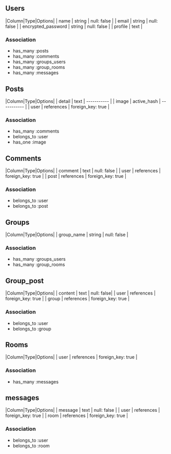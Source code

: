 ## Users
|Column|Type|Options|
| name               | string | null: false |
| email              | string | null: false |
| encrypted_password | string | null: false |
| profile            | text |
### Association
- has_many :posts
- has_many :comments
- has_many :groups_users
- has_many :group_rooms
- has_many :messages


## Posts
|Column|Type|Options|
| detail  | text | ----------- |
| image   | active_hash | ----------- |
| user    | references | foreign_key: true |
### Association
- has_many :comments
- belongs_to :user
- has_one :image


## Comments
|Column|Type|Options|
| comment | text | null: false |
| user    | references | foreign_key: true |
| post    | references | foreign_key: true |
### Association
- belongs_to :user
- belongs_to :post


## Groups
|Column|Type|Options|
| group_name | string | null: false |
### Association
- has_many :groups_users
- has_many :group_rooms


## Group_post
|Column|Type|Options|
| content | text | null: false|
| user    | references | foreign_key: true |
| group   | references | foreign_key: true |
### Association
- belongs_to :user
- belongs_to :group


## Rooms
|Column|Type|Options|
| user    | references | foreign_key: true |
### Association
- has_many :messages


## messages
|Column|Type|Options|
| message | text | null: false |
| user    | references | foreign_key: true |
| room    | references | foreign_key: true |
### Association
- belongs_to :user
- belongs_to :room